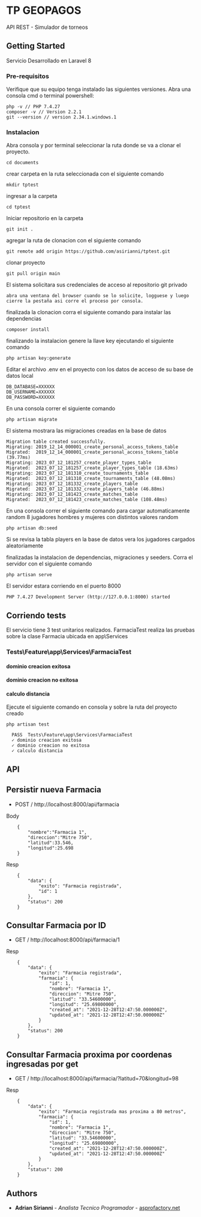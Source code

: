 # TP GEOPAGOS
API REST - Simulador de torneos


## Getting Started

Servicio Desarrollado en Laravel 8

### Pre-requisitos

Verifique que su equipo tenga instalado las siguientes versiones. Abra una consola cmd  o terminal powershell:

```
php -v // PHP 7.4.27
composer -v // Version 2.2.1
git --version // version 2.34.1.windows.1

```

### Instalacion

Abra consola y por terminal seleccionar la ruta donde se va a clonar el proyecto. 

```
cd documents
```

crear carpeta en la ruta seleccionada con el siguiente comando

```
mkdir tptest
```

ingresar a la carpeta

```
cd tptest
```

Iniciar repositorio en la carpeta

```
git init .
```

agregar la ruta de clonacion con el siguiente comando

```
git remote add origin https://github.com/asirianni/tptest.git
```

clonar proyecto

```
git pull origin main
```

El sistema solicitara sus credenciales de acceso al repositorio git privado

```
abra una ventana del browser cuando se lo solicite, logguese y luego cierre la pestaña asi corre el proceso por consola.
```

finalizada la clonacion corra el siguiente comando para instalar las dependencias

```
composer install
```

finalizando la instalacion genere la llave key ejecutando el siguiente comando

```
php artisan key:generate
```

Editar el archivo .env en el proyecto con los datos de acceso de su base de datos local

```
DB_DATABASE=XXXXXX
DB_USERNAME=XXXXXX
DB_PASSWORD=XXXXXX
```

En una consola correr el siguiente comando 

```
php artisan migrate
```

El sistema mostrara las migraciones creadas en la base de datos

```
Migration table created successfully.
Migrating: 2019_12_14_000001_create_personal_access_tokens_table
Migrated:  2019_12_14_000001_create_personal_access_tokens_table (39.77ms)
Migrating: 2023_07_12_181257_create_player_types_table
Migrated:  2023_07_12_181257_create_player_types_table (18.63ms)
Migrating: 2023_07_12_181310_create_tournaments_table
Migrated:  2023_07_12_181310_create_tournaments_table (48.08ms)
Migrating: 2023_07_12_181332_create_players_table
Migrated:  2023_07_12_181332_create_players_table (46.88ms)
Migrating: 2023_07_12_181423_create_matches_table
Migrated:  2023_07_12_181423_create_matches_table (108.48ms)

```

En una consola correr el siguiente comando para cargar automaticamente random 8 jugadores hombres y mujeres con distintos valores random 

```
php artisan db:seed
```

Si se revisa la tabla players en la base de datos vera los jugadores cargados aleatoriamente


finalizadas la instalacion de dependencias, migraciones y seeders. Corra el servidor con el siguiente comando

```
php artisan serve
```

El servidor estara corriendo en el puerto 8000

```
PHP 7.4.27 Development Server (http://127.0.0.1:8000) started
```


## Corriendo tests

El servicio tiene 3 test unitarios realizados. FarmaciaTest realiza las pruebas sobre la clase Farmacia ubicada en app\Services

### Tests\Feature\app\Services\FarmaciaTest
#### dominio creacion exitosa
#### dominio creacion no exitosa
#### calculo distancia

Ejecute el siguiente comando en consola y sobre la ruta del proyecto creado

```
php artisan test
```

```
  PASS  Tests\Feature\app\Services\FarmaciaTest
  ✓ dominio creacion exitosa
  ✓ dominio creacion no exitosa
  ✓ calculo distancia
```


## API

## Persistir nueva Farmacia

* POST / http://localhost:8000/api/farmacia

Body
```
    {
        "nombre":"Farmacia 1",
        "direccion":"Mitre 750",
        "latitud":33.546,
        "longitud":25.698
    }
```
Resp
```
    {
        "data": {
            "exito": "Farmacia registrada",
            "id": 1
        },
        "status": 200
    }
```

## Consultar Farmacia por ID

* GET / http://localhost:8000/api/farmacia/1

Resp
```
    {
        "data": {
            "exito": "Farmacia registrada",
            "farmacia": {
                "id": 1,
                "nombre": "Farmacia 1",
                "direccion": "Mitre 750",
                "latitud": "33.54600000",
                "longitud": "25.69800000",
                "created_at": "2021-12-28T12:47:50.000000Z",
                "updated_at": "2021-12-28T12:47:50.000000Z"
            }
        },
        "status": 200
    }
```

## Consultar Farmacia proxima por coordenas ingresadas por get

* GET / http://localhost:8000/api/farmacia/?latitud=70&longitud=98

Resp
```
    {
        "data": {
            "exito": "Farmacia registrada mas proxima a 80 metros",
            "farmacia": {
                "id": 1,
                "nombre": "Farmacia 1",
                "direccion": "Mitre 750",
                "latitud": "33.54600000",
                "longitud": "25.69800000",
                "created_at": "2021-12-28T12:47:50.000000Z",
                "updated_at": "2021-12-28T12:47:50.000000Z"
            }
        },
        "status": 200
    }
```



## Authors

* **Adrian Sirianni** - *Analista Tecnico Programador* - [asprofactory.net](https://asprofactory.net)




